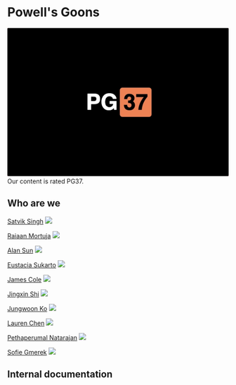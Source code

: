 # Powell's Goons
![](branding/teamIcon.jpg)
Our content is rated PG37. 


## Who are we
[Satvik Singh](https://link-to-github-page)
![](img-link)

[Raiaan Mortuja](https://link-to-github-page)
![](img-link)

[Alan Sun](https://link-to-github-page)
![](img-link)

[Eustacia Sukarto](https://link-to-github-page)
![](img-link)

[James Cole](https://link-to-github-page)
![](img-link)

[Jingxin Shi](https://link-to-github-page)
![](img-link)

[Jungwoon Ko](https://link-to-github-page)
![](img-link)

[Lauren Chen](https://link-to-github-page)
![](img-link)

[Pethaperumal Natarajan](https://link-to-github-page)
![](img-link)

[Sofie Gmerek](https://link-to-github-page)
![](img-link)


## Internal documentation

<!-- Your team page should have the team name, brand, any values you think are important, and a roster of all the team members.  The roster should provide a brief overview of each member with a link to their personal Github page.  The team page can include humor or whatever culture makes sense to your team, but keep it reasonable as it may be shown to others.  -->

<!-- For internal documentation -->
